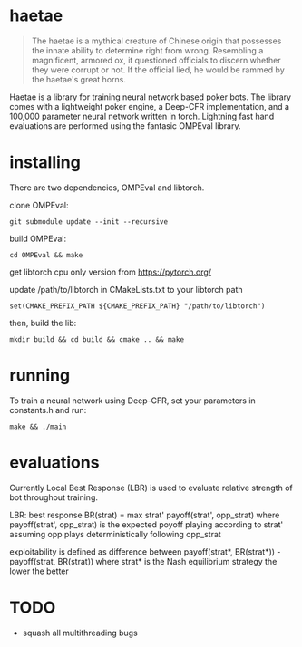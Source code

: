 # haetae

> The haetae is a mythical creature of Chinese origin that possesses the innate ability to determine right from wrong. Resembling a magnificent, armored ox, it questioned officials to discern whether they were corrupt or not. If the official lied, he would be rammed by the haetae's great horns. 

Haetae is a library for training neural network based poker bots. The library comes with a lightweight poker engine, a Deep-CFR implementation, and a 100,000 parameter neural network written in torch. Lightning fast hand evaluations are performed using the fantasic OMPEval library.   

# installing 

There are two dependencies, OMPEval and libtorch.

clone OMPEval:

```git submodule update --init --recursive```

build OMPEval:

```cd OMPEval && make```


get libtorch cpu only version from https://pytorch.org/

update /path/to/libtorch in CMakeLists.txt to your libtorch path

```set(CMAKE_PREFIX_PATH ${CMAKE_PREFIX_PATH} "/path/to/libtorch")```

then, build the lib:

```mkdir build && cd build && cmake .. && make```

# running

To train a neural network using Deep-CFR, set your parameters in constants.h and run:

```make && ./main```

# evaluations

Currently Local Best Response (LBR) is used to evaluate relative strength of bot throughout training. 

LBR:
best response BR(strat) = max strat' payoff(strat', opp_strat)
where payoff(strat', opp_strat) is the expected poyoff 
playing according to strat' assuming opp plays deterministically following opp_strat

exploitability is defined as difference between
payoff(strat*, BR(strat*)) - payoff(strat, BR(strat))
where strat* is the Nash equilibrium strategy
the lower the better

# TODO

- squash all multithreading bugs



